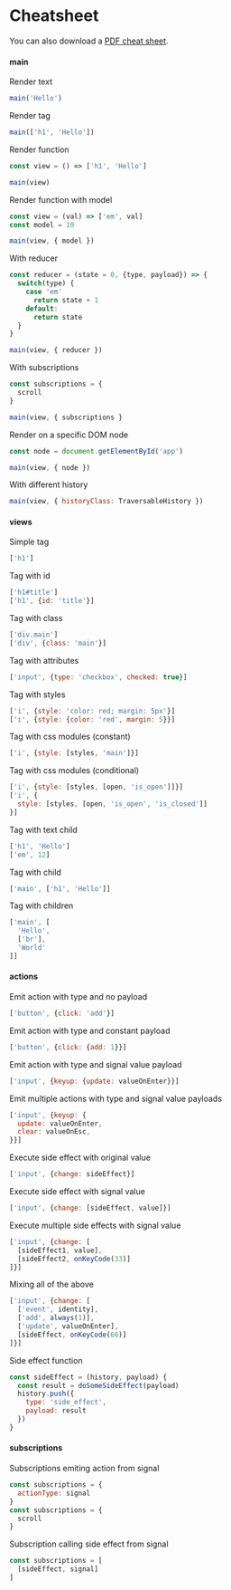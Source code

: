 # Cheatsheet

You can also download a [PDF cheat sheet](http://lulk.in/act/docs/cheatsheet.pdf).

#### main

Render text

```js
main('Hello')
```

Render tag

```js
main(['h1', 'Hello'])
```

Render function

```js
const view = () => ['h1', 'Hello']

main(view)
```

Render function with model

```js
const view = (val) => ['em', val]
const model = 10

main(view, { model })
```

With reducer

```js
const reducer = (state = 0, {type, payload}) => {
  switch(type) {
    case 'em'
      return state + 1
    default:
      return state
  }
}

main(view, { reducer })
```

With subscriptions

```js
const subscriptions = {
  scroll
}

main(view, { subscriptions }
```

Render on a specific DOM node

```js
const node = document.getElementById('app')

main(view, { node })
```

With different history

```js
main(view, { historyClass: TraversableHistory })
```

#### views

Simple tag

```js
['h1']
```

Tag with id

```js
['h1#title']
['h1', {id: 'title'}]
```

Tag with class

```js
['div.main']
['div', {class: 'main'}]
```

Tag with attributes

```js
['input', {type: 'checkbox', checked: true}]
```

Tag with styles

```js
['i', {style: 'color: red; margin: 5px'}]
['i', {style: {color: 'red', margin: 5}}]
```

Tag with css modules (constant)

```js
['i', {style: [styles, 'main']}]
```

Tag with css modules (conditional)

```js
['i', {style: [styles, [open, 'is_open']]}]
['i', {
  style: [styles, [open, 'is_open', 'is_closed']]
}]
```

Tag with text child

```js
['h1', 'Hello']
['em', 12]
```

Tag with child

```js
['main', ['h1', 'Hello']]
```

Tag with children

```js
['main', [
  'Hello',
  ['br'],
  'World'
]]
```

#### actions

Emit action with type and no payload

```js
['button', {click: 'add'}]
```

Emit action with type and constant payload

```js
['button', {click: {add: 1}}]
```

Emit action with type and signal value payload

```js
['input', {keyup: {update: valueOnEnter}}]
```

Emit multiple actions with type and signal value
payloads

```js
['input', {keyup: {
  update: valueOnEnter,
  clear: valueOnEsc,
}}]
```

Execute side effect with original value

```js
['input', {change: sideEffect}]
```

Execute side effect with signal value

```js
['input', {change: [sideEffect, value]}]
```

Execute multiple side effects with signal value

```js
['input', {change: [
  [sideEffect1, value],
  [sideEffect2, onKeyCode(33)]
]}]
```

Mixing all of the above

```js
['input', {change: [
  ['event', identity],
  ['add', always(1)],
  ['update', valueOnEnter],
  [sideEffect, onKeyCode(66)]
]}]
```

Side effect function

```js
const sideEffect = (history, payload) {
  const result = doSomeSideEffect(payload)
  history.push({
    type: 'side_effect',
    payload: result
  })
}
```

#### subscriptions

Subscriptions emiting action from signal

```js
const subscriptions = {
  actionType: signal
}
const subscriptions = {
  scroll
}
```

Subscription calling side effect from signal

```js
const subscriptions = [
  [sideEffect, signal]
]
```
